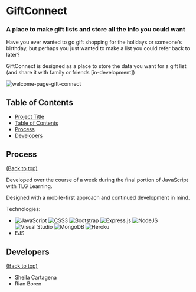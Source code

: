 
# GiftConnect

### A place to make gift lists and store all the info you could want

Have you ever wanted to go gift shopping for the holidays or someone's birthday, but perhaps you just wanted to make a list you could refer back to later?

GiftConnect is designed as a place to store the data you want for a gift list (and share it with family or friends [in-development])

![welcome-page-gift-connect](https://github.com/rianBoren/GiftConnect/blob/main/public/images/welcome_page.jpg?raw=true)

## Table of Contents

- [Project Title](#giftconnect)
- [Table of Contents](#table-of-contents)
- [Process](#process)
- [Developers](#developers)

## Process
[(Back to top)](#giftconnect)

Developed over the course of a week during the final portion of JavaScript with TLG Learning. 

Designed with a mobile-first approach and continued development in mind.

Technologies:
- ![JavaScript](https://img.shields.io/badge/javascript-%23323330.svg?style=for-the-badge&logo=javascript&logoColor=%23F7DF1E)  ![CSS3](https://img.shields.io/badge/css3-%231572B6.svg?style=for-the-badge&logo=css3&logoColor=white)  ![Bootstrap](https://img.shields.io/badge/bootstrap-%23563D7C.svg?style=for-the-badge&logo=bootstrap&logoColor=white)  ![Express.js](https://img.shields.io/badge/express.js-%23404d59.svg?style=for-the-badge&logo=express&logoColor=%2361DAFB)  ![NodeJS](https://img.shields.io/badge/node.js-6DA55F?style=for-the-badge&logo=node.js&logoColor=white)  ![Visual Studio](https://img.shields.io/badge/Visual%20Studio-5C2D91.svg?style=for-the-badge&logo=visual-studio&logoColor=white)  ![MongoDB](https://img.shields.io/badge/MongoDB-%234ea94b.svg?style=for-the-badge&logo=mongodb&logoColor=white)  ![Heroku](https://img.shields.io/badge/heroku-%23430098.svg?style=for-the-badge&logo=heroku&logoColor=white)
- EJS

## Developers
[(Back to top)](#giftconnect)

- Sheila Cartagena
- Rian Boren
